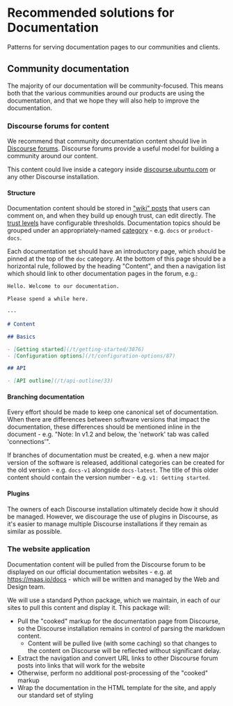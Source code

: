 # Recommended solutions for Documentation

Patterns for serving documentation pages to our communities and clients.

## Community documentation

The majority of our documentation will be community-focused. This means both that the various communities around our products are using the documentation, and that we hope they will also help to improve the documentation.

### Discourse forums for content

We recommend that community documentation content should live in [Discourse forums](https://www.discourse.org/). Discourse forums provide a useful model for building a community around our content.

This content could live inside a category inside [discourse.ubuntu.com](https://discourse.ubuntu.com/) or any other Discourse installation.

#### Structure

Documentation content should be stored in ["wiki" posts](https://meta.discourse.org/t/what-is-a-wiki-post/30801) that users can comment on, and when they build up enough trust, can edit directly. The [trust levels](https://blog.discourse.org/2018/06/understanding-discourse-trust-levels/) have configurable thresholds. Documentation topics should be grouped under an appropriately-named [category](https://meta.discourse.org/t/how-to-add-categories/71859) - e.g. `docs` or `product-docs`.

Each documentation set should have an introductory page, which should be pinned at the top of the `doc` category. At the bottom of this page should be a horizontal rule, followed by the heading "Content", and then a navigation list which should link to other documentation pages in the forum, e.g.:

``` markdown
Hello. Welcome to our documentation.

Please spend a while here.

---

# Content

## Basics

- [Getting started](/t/getting-started/3876)
- [Configuration options](/t/configuration-options/87)

## API

- [API outline](/t/api-outline/33)
```

#### Branching documentation

Every effort should be made to keep one canonical set of documentation. When there are differences between software versions that impact the documentation, these differences should be mentioned inline in the document - e.g. "Note: In v1.2 and below, the 'network' tab was called 'connections'".

If branches of documentation must be created, e.g. when a new major version of the software is released, additional categories can be created for the old version - e.g. `docs-v1` alongside `docs-latest`. The title of this older content should contain the version number - e.g. `v1: Getting started`.

#### Plugins

The owners of each Discourse installation ultimately decide how it should be managed. However, we discourage the use of plugins in Discourse, as it's easier to manage multiple Discourse installations if they remain as similar as possible.

### The website application

Documentation content will be pulled from the Discourse forum to be displayed on our official documentation websites - e.g. at https://maas.io/docs - which will be written and managed by the Web and Design team.

We will use a standard Python package, which we maintain, in each of our sites to pull this content and display it. This package will:

- Pull the "cooked" markup for the documentation page from Discourse, so the Discourse installation remains in control of parsing the markdown content.
  - Content will be pulled live (with some caching) so that changes to the content on Discourse will be reflected without significant delay.
- Extract the navigation and convert URL links to other Discourse forum posts into links that will work for the website
- Otherwise, perform no additional post-processing of the "cooked" markup
- Wrap the documentation in the HTML template for the site, and apply our standard set of styling

